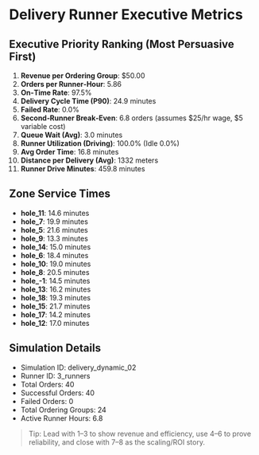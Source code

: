 # Delivery Runner Executive Metrics

## Executive Priority Ranking (Most Persuasive First)
1. **Revenue per Ordering Group**: $50.00
2. **Orders per Runner‑Hour**: 5.86
3. **On‑Time Rate**: 97.5%
4. **Delivery Cycle Time (P90)**: 24.9 minutes
5. **Failed Rate**: 0.0%
6. **Second‑Runner Break‑Even**: 6.8 orders (assumes $25/hr wage, $5 variable cost)
7. **Queue Wait (Avg)**: 3.0 minutes
8. **Runner Utilization (Driving)**: 100.0% (Idle 0.0%)
9. **Avg Order Time**: 16.8 minutes
10. **Distance per Delivery (Avg)**: 1332 meters
11. **Runner Drive Minutes**: 459.8 minutes

## Zone Service Times
- **hole_11**: 14.6 minutes
- **hole_7**: 19.9 minutes
- **hole_5**: 21.6 minutes
- **hole_9**: 13.3 minutes
- **hole_14**: 15.0 minutes
- **hole_6**: 18.4 minutes
- **hole_10**: 19.0 minutes
- **hole_8**: 20.5 minutes
- **hole_-1**: 14.5 minutes
- **hole_13**: 16.2 minutes
- **hole_18**: 19.3 minutes
- **hole_15**: 21.7 minutes
- **hole_17**: 14.2 minutes
- **hole_12**: 17.0 minutes


## Simulation Details
- Simulation ID: delivery_dynamic_02
- Runner ID: 3_runners
- Total Orders: 40
- Successful Orders: 40
- Failed Orders: 0
- Total Ordering Groups: 24
- Active Runner Hours: 6.8

> Tip: Lead with 1–3 to show revenue and efficiency, use 4–6 to prove reliability, and close with 7–8 as the scaling/ROI story.
